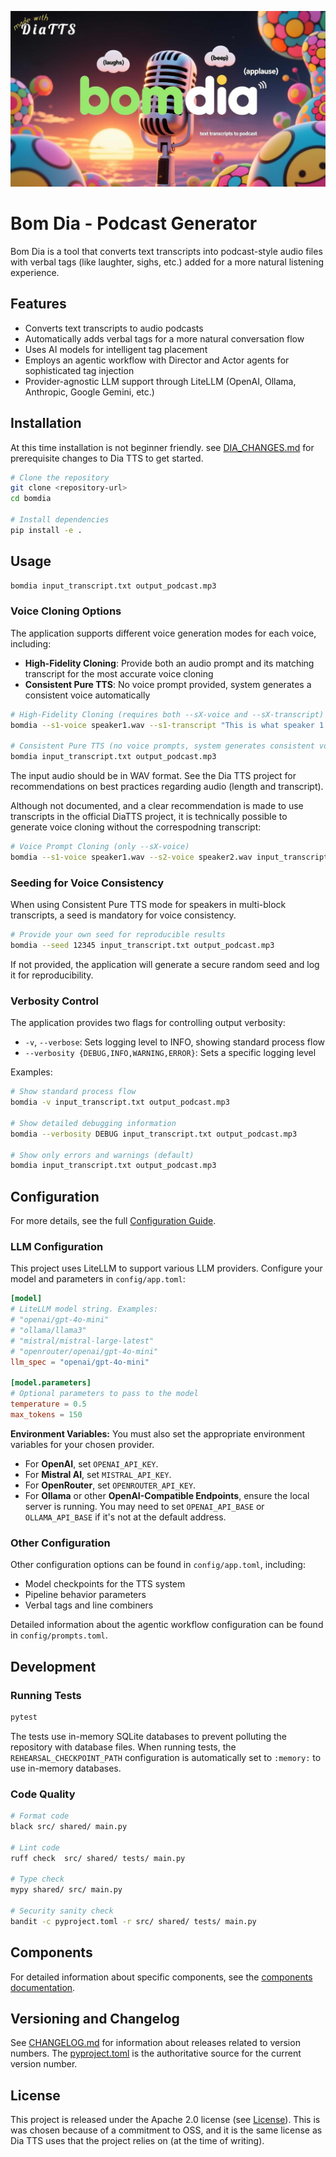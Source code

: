 ![bomdia banner](assets/bomdia.jpg)
# Bom Dia - Podcast Generator

Bom Dia is a tool that converts text transcripts into podcast-style audio files with verbal tags (like laughter, sighs, etc.) added for a more natural listening experience.

## Features

- Converts text transcripts to audio podcasts
- Automatically adds verbal tags for a more natural conversation flow
- Uses AI models for intelligent tag placement
- Employs an agentic workflow with Director and Actor agents for sophisticated tag injection
- Provider-agnostic LLM support through LiteLLM (OpenAI, Ollama, Anthropic, Google Gemini, etc.)

## Installation

At this time installation is not beginner friendly. see [DIA_CHANGES.md](DIA_CHANGES.md) for prerequisite changes to Dia TTS to get started.

```bash
# Clone the repository
git clone <repository-url>
cd bomdia

# Install dependencies
pip install -e .
```

## Usage

```bash
bomdia input_transcript.txt output_podcast.mp3
```

### Voice Cloning Options

The application supports different voice generation modes for each voice, including:

-  **High-Fidelity Cloning**: Provide both an audio prompt and its matching transcript for the most accurate voice cloning
-  **Consistent Pure TTS**: No voice prompt provided, system generates a consistent voice automatically

```bash
# High-Fidelity Cloning (requires both --sX-voice and --sX-transcript)
bomdia --s1-voice speaker1.wav --s1-transcript "This is what speaker 1 sounds like" input_transcript.txt output_podcast.mp3

# Consistent Pure TTS (no voice prompts, system generates consistent voices)
bomdia input_transcript.txt output_podcast.mp3
```

The input audio should be in WAV format. See the Dia TTS project for recommendations on best practices regarding audio (length and transcript).

Although not documented, and a clear recommendation is made to use transcripts in the official DiaTTS project, it is technically possible to generate voice cloning without the correspodning transcript:

```bash
# Voice Prompt Cloning (only --sX-voice)
bomdia --s1-voice speaker1.wav --s2-voice speaker2.wav input_transcript.txt output_podcast.mp3
```

### Seeding for Voice Consistency

When using Consistent Pure TTS mode for speakers in multi-block transcripts, a seed is mandatory for voice consistency.

```bash
# Provide your own seed for reproducible results
bomdia --seed 12345 input_transcript.txt output_podcast.mp3
```

If not provided, the application will generate a secure random seed and log it for reproducibility.

### Verbosity Control

The application provides two flags for controlling output verbosity:

- `-v`, `--verbose`: Sets logging level to INFO, showing standard process flow
- `--verbosity {DEBUG,INFO,WARNING,ERROR}`: Sets a specific logging level

Examples:
```bash
# Show standard process flow
bomdia -v input_transcript.txt output_podcast.mp3

# Show detailed debugging information
bomdia --verbosity DEBUG input_transcript.txt output_podcast.mp3

# Show only errors and warnings (default)
bomdia input_transcript.txt output_podcast.mp3
```

## Configuration

For more details, see the full [Configuration Guide](CONFIGURATION.md).

### LLM Configuration

This project uses LiteLLM to support various LLM providers. Configure your model and parameters in `config/app.toml`:

```toml
[model]
# LiteLLM model string. Examples:
# "openai/gpt-4o-mini"
# "ollama/llama3"
# "mistral/mistral-large-latest"
# "openrouter/openai/gpt-4o-mini"
llm_spec = "openai/gpt-4o-mini"

[model.parameters]
# Optional parameters to pass to the model
temperature = 0.5
max_tokens = 150
```

**Environment Variables:**
You must also set the appropriate environment variables for your chosen provider.

-   For **OpenAI**, set `OPENAI_API_KEY`.
-   For **Mistral AI**, set `MISTRAL_API_KEY`.
-   For **OpenRouter**, set `OPENROUTER_API_KEY`.
-   For **Ollama** or other **OpenAI-Compatible Endpoints**, ensure the local server is running. You may need to set `OPENAI_API_BASE` or `OLLAMA_API_BASE` if it's not at the default address.

### Other Configuration

Other configuration options can be found in `config/app.toml`, including:
- Model checkpoints for the TTS system
- Pipeline behavior parameters
- Verbal tags and line combiners

Detailed information about the agentic workflow configuration can be found in `config/prompts.toml`.

## Development

### Running Tests

```bash
pytest
```

The tests use in-memory SQLite databases to prevent polluting the repository with database files. When running tests, the `REHEARSAL_CHECKPOINT_PATH` configuration is automatically set to `:memory:` to use in-memory databases.

### Code Quality

```bash
# Format code
black src/ shared/ main.py

# Lint code
ruff check  src/ shared/ tests/ main.py

# Type check
mypy shared/ src/ main.py

# Security sanity check
bandit -c pyproject.toml -r src/ shared/ tests/ main.py
```

## Components

For detailed information about specific components, see the [components documentation](docs/components/).

## Versioning and Changelog

See [CHANGELOG.md](CHANGELOG.md) for information about releases related to version numbers. The [pyproject.toml](pyproject.toml) is the authoritative source for the current version number.

## License

This project is released under the Apache 2.0 license (see [License](LICENSE)). This is was chosen because of a commitment to OSS, and it is the same license as Dia TTS uses that the project relies on (at the time of writing).
